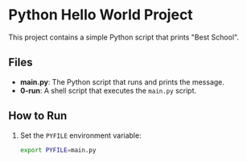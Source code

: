 # Python Hello World Project

This project contains a simple Python script that prints "Best School".

## Files

- **main.py**: The Python script that runs and prints the message.
- **0-run**: A shell script that executes the `main.py` script.

## How to Run

1. Set the `PYFILE` environment variable:
   ```bash
   export PYFILE=main.py

